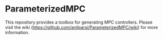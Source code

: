 # ParameterizedMPC
This repository provides a toolbox for generating MPC controllers. Please visit the wiki (https://github.com/anilparsi/ParameterizedMPC/wiki) for more information.
